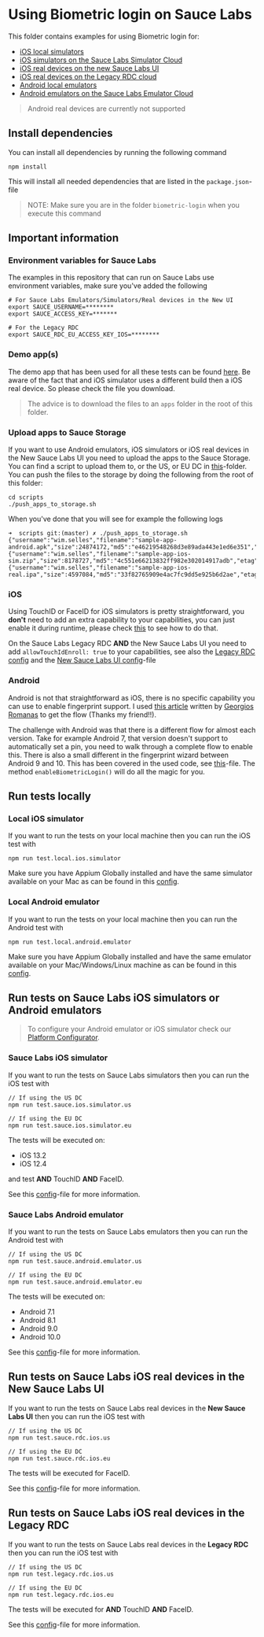 # Using Biometric login on Sauce Labs
This folder contains examples for using Biometric login for:

- [iOS local simulators](#local-ios-simulator)
- [iOS simulators on the Sauce Labs Simulator Cloud](#sauce-labs-ios-simulator)
- [iOS real devices on the new Sauce Labs UI](#run-tests-on-sauce-labs-ios-real-devices-in-the-new-sauce-labs-ui)
- [iOS real devices on the Legacy RDC cloud](#run-tests-on-sauce-labs-ios-real-devices-in-the-legacy-rdc)
- [Android local emulators](#local-android-emulator)
- [Android emulators on the Sauce Labs Emulator Cloud](#sauce-labs-android-emulator)

> Android real devices are currently not supported

## Install dependencies
You can install all dependencies by running the following command

    npm install

This will install all needed dependencies that are listed in the `package.json`-file

> NOTE: Make sure you are in the folder `biometric-login` when you execute this command

## Important information
### Environment variables for Sauce Labs
The examples in this repository that can run on Sauce Labs use environment variables, make sure you've added the following

    # For Sauce Labs Emulators/Simulators/Real devices in the New UI
    export SAUCE_USERNAME=********
    export SAUCE_ACCESS_KEY=*******
    
    # For the Legacy RDC
    export SAUCE_RDC_EU_ACCESS_KEY_IOS=********

### Demo app(s)
The demo app that has been used for all these tests can be found [here](https://github.com/saucelabs/sample-app-mobile/releases).
Be aware of the fact that and iOS simulator uses a different build then a iOS real device. So please check the file you download.

> The advice is to download the files to an `apps` folder in the root of this folder.

### Upload apps to Sauce Storage
If you want to use Android emulators, iOS simulators or iOS real devices in the New Sauce Labs UI you need to upload the apps to the Sauce Storage.
You can find a script to upload them to, or the US, or EU DC in [this](./scripts)-folder. You can push the files to the 
storage by doing the following from the root of this folder:

    cd scripts
    ./push_apps_to_storage.sh
    
When you've done that you will see for example the following logs

    ➜  scripts git:(master) ✗ ./push_apps_to_storage.sh 
    {"username":"wim.selles","filename":"sample-app-android.apk","size":24874172,"md5":"e46219548268d3e89ada443e1ed6e351","etag":"8b037c2ad1dc2b241e605ed97569d6dd"}
    {"username":"wim.selles","filename":"sample-app-ios-sim.zip","size":8178727,"md5":"4c551e66213832ff982e302014917adb","etag":"23256688a3f6357ad4c1c8cd1ed72b3e"}
    {"username":"wim.selles","filename":"sample-app-ios-real.ipa","size":4597084,"md5":"33f82765909e4ac7fc9dd5e925b6d2ae","etag":"86e63c580c15530db573833371830323"}


### iOS
Using TouchID or FaceID for iOS simulators is pretty straightforward, you **don't** need to add an extra capability to your capabilities,
you can just enable it during runtime, please check [this](./test/specs/touch.face.id.spec.js) to see how to do that.

On the Sauce Labs Legacy RDC **AND** the New Sauce Labs UI you need to add `allowTouchIdEnroll: true` to your capabilities, 
see also the [Legacy RDC config](./test/configs/wdio.ios.legacy.rdc.conf.js) and the [New Sauce Labs UI config](./test/configs/wdio.ios.sauce.real.conf.js)-file    

### Android
Android is not that straightforward as iOS, there is no specific capability you can use to enable fingerprint support. 
I used [this article](https://dev.to/gromanas/how-to-automate-biometrics-android-edition-2c7c) written by [Georgios Romanas](https://github.com/gromanas)
to get the flow (Thanks my friend!!).

The challenge with Android was that there is a different flow for almost each version. Take for example Android 7, 
that version doesn't support to automatically set a pin, you need to walk through a complete flow to enable this. 
There is also a small different in the fingerprint wizard between Android 9 and 10. This has been covered in the used code,
see [this](./test/screen-objects/AndroidSettings.js)-file. The method `enableBiometricLogin()` will do all the magic for you. 

## Run tests locally
### Local iOS simulator
If you want to run the tests on your local machine then you can run the iOS test with

    npm run test.local.ios.simulator
    
Make sure you have Appium Globally installed and have the same simulator available on your Mac as can be found in this 
[config](./test/configs/wdio.ios.local.sim.conf.js).

### Local Android emulator
If you want to run the tests on your local machine then you can run the Android test with

    npm run test.local.android.emulator
    
Make sure you have Appium Globally installed and have the same emulator available on your Mac/Windows/Linux machine as 
can be found in this [config](./test/configs/wdio.android.local.emu.conf.js).

## Run tests on Sauce Labs iOS simulators or Android emulators
> To configure your Android emulator or iOS simulator check our 
> [Platform Configurator](https://wiki.saucelabs.com/display/DOCS/Platform+Configurator#/).
 
### Sauce Labs iOS simulator
If you want to run the tests on Sauce Labs simulators then you can run the iOS test with

    // If using the US DC
    npm run test.sauce.ios.simulator.us
    
    // If using the EU DC
    npm run test.sauce.ios.simulator.eu
    
The tests will be executed on:

- iOS 13.2
- iOS 12.4

and test **AND** TouchID **AND** FaceID.

See this [config](./test/configs/wdio.ios.sauce.sim.conf.js)-file for more information.

### Sauce Labs Android emulator
If you want to run the tests on Sauce Labs emulators then you can run the Android test with

    // If using the US DC
    npm run test.sauce.android.emulator.us
    
    // If using the EU DC
    npm run test.sauce.android.emulator.eu
    
The tests will be executed on:

- Android 7.1
- Android 8.1
- Android 9.0
- Android 10.0

See this [config](./test/configs/wdio.android.sauce.emu.conf.js)-file for more information.

## Run tests on Sauce Labs iOS real devices in the New Sauce Labs UI
If you want to run the tests on Sauce Labs real devices in the **New Sauce Labs UI** then you can run the iOS test with

    // If using the US DC
    npm run test.sauce.rdc.ios.us
    
    // If using the EU DC
    npm run test.sauce.rdc.ios.eu
    
The tests will be executed for FaceID.

See this [config](./test/configs/wdio.ios.sauce.real.conf.js)-file for more information.

## Run tests on Sauce Labs iOS real devices in the Legacy RDC
If you want to run the tests on Sauce Labs real devices in the **Legacy RDC** then you can run the iOS test with

    // If using the US DC
    npm run test.legacy.rdc.ios.us
    
    // If using the EU DC
    npm run test.legacy.rdc.ios.eu
    
The tests will be executed for **AND** TouchID **AND** FaceID.

See this [config](./test/configs/wdio.ios.legacy.rdc.conf.js)-file for more information.

